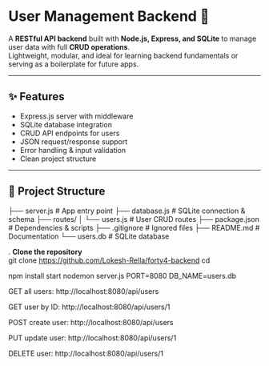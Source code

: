 # User Management Backend 🚀  

A **RESTful API backend** built with **Node.js, Express, and SQLite** to manage user data with full **CRUD operations**.  
Lightweight, modular, and ideal for learning backend fundamentals or serving as a boilerplate for future apps.  

---

## ✨ Features  
- Express.js server with middleware  
- SQLite database integration  
- CRUD API endpoints for users  
- JSON request/response support  
- Error handling & input validation  
- Clean project structure  

---

## 📂 Project Structure  

├── server.js # App entry point
├── database.js # SQLite connection & schema
├── routes/
│ └── users.js # User CRUD routes
├── package.json # Dependencies & scripts
├── .gitignore # Ignored files
├── README.md # Documentation
└── users.db # SQLite database 

. **Clone the repository**  
   git clone https://github.com/Lokesh-Rella/forty4-backend
   cd <repo-name>

   npm install
   start nodemon server.js
   PORT=8080
   DB_NAME=users.db

   GET all users:
  http://localhost:8080/api/users

  GET user by ID:
  http://localhost:8080/api/users/1

  POST create user:
  http://localhost:8080/api/users
  
  PUT update user:
  http://localhost:8080/api/users/1
  
  DELETE user:
  http://localhost:8080/api/users/1
